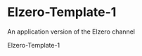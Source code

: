 # Elzero-Template-1
An application version of the Elzero channel

<a src="https://mohamedelewa2810.github.io/Elzero-Template-1/">Elzero-Template-1</a>
